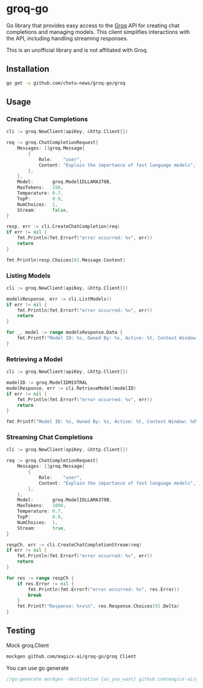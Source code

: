 # groq-go
Go library that provides easy access to the [Groq](https://groq.com/) API for creating chat completions and managing models. This client simplifies interactions with the API, including handling streaming responses.

This is an unofficial library and is not affiliated with Groq.

## Installation
```bash
go get -u github.com/chotu-news/groq-go/groq
```

## Usage
### Creating Chat Completions
```go
cli := groq.NewClient(apiKey, &http.Client{})

req := groq.ChatCompletionRequest{
    Messages: []groq.Message{
        {
            Role:    "user",
            Content: "Explain the importance of fast language models",
        },
    },
    Model:       groq.ModelIDLLAMA370B,
    MaxTokens:   150,
    Temperature: 0.7,
    TopP:        0.9,
    NumChoices:  1,
    Stream:      false,
}

resp, err := cli.CreateChatCompletion(req)
if err != nil {
    fmt.Println(fmt.Errorf("error occurred: %v", err))
    return
}

fmt.Println(resp.Choices[0].Message.Content)
```

### Listing Models
```go
cli := groq.NewClient(apiKey, &http.Client{})

modelsResponse, err := cli.ListModels()
if err != nil {
    fmt.Println(fmt.Errorf("error occurred: %v", err))
    return
}

for _, model := range modelsResponse.Data {
    fmt.Printf("Model ID: %s, Owned By: %s, Active: %t, Context Window: %d\n", model.ID, model.OwnedBy, model.Active, model.ContextWindow)
}
```

### Retrieving a Model
```go
cli := groq.NewClient(apiKey, &http.Client{})

modelID := groq.ModelIDMIXTRAL
modelResponse, err := cli.RetrieveModel(modelID)
if err != nil {
    fmt.Println(fmt.Errorf("error occurred: %v", err))
    return
}

fmt.Printf("Model ID: %s, Owned By: %s, Active: %t, Context Window: %d\n", modelResponse.ID, modelResponse.OwnedBy, modelResponse.Active, modelResponse.ContextWindow)
```

### Streaming Chat Completions
```go
cli := groq.NewClient(apiKey, &http.Client{})

req := groq.ChatCompletionRequest{
    Messages: []groq.Message{
        {
            Role:    "user",
            Content: "Explain the importance of fast language models",
        },
    },
    Model:       groq.ModelIDLLAMA370B,
    MaxTokens:   1000,
    Temperature: 0.7,
    TopP:        0.9,
    NumChoices:  1,
    Stream:      true,
}

respCh, err := cli.CreateChatCompletionStream(req)
if err != nil {
    fmt.Println(fmt.Errorf("error occurred: %v", err))
    return
}

for res := range respCh {
    if res.Error != nil {
        fmt.Println(fmt.Errorf("error occurred: %v", res.Error))
        break
    }
    fmt.Printf("Response: %+v\n", res.Response.Choices[0].Delta)
}
```

## Testing
Mock groq.Client
```bash
mockgen github.com/magicx-ai/groq-go/groq Client
```

You can use go generate
```go
//go:generate mockgen -destination {as_you_want} github.com/magicx-ai/groq-go/groq Client
```
